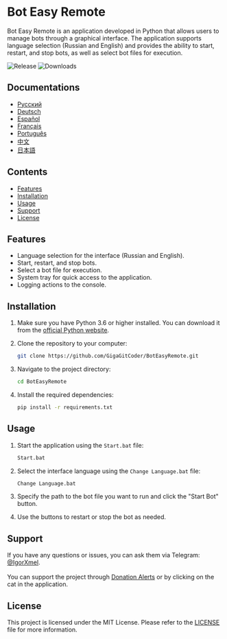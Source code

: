 # Bot Easy Remote

Bot Easy Remote is an application developed in Python that allows users to manage bots through a graphical interface. The application supports language selection (Russian and English) and provides the ability to start, restart, and stop bots, as well as select bot files for execution.

![Release](https://img.shields.io/github/v/release/GigaGitCoder/BotEasyRemote) ![Downloads](https://img.shields.io/github/downloads/GigaGirCoder/BotEasyRemote/total)

## Documentations

- [Русский](/Body/README_files/README_RU.md)  
- [Deutsch](/Body/README_files/README_DE.md)  
- [Español](/Body/README_files/README_ES.md) 
- [Français](/Body/README_files/README_FR.md)
- [Português](/Body/README_files/README_PT.md)
- [中文](/Body/README_files/README_CN.md)  
- [日本語](/Body/README_files/README_JP.md)  

## Contents

- [Features](#features)
- [Installation](#installation)
- [Usage](#usage)
- [Support](#support)
- [License](#license)

## Features

- Language selection for the interface (Russian and English).
- Start, restart, and stop bots.
- Select a bot file for execution.
- System tray for quick access to the application.
- Logging actions to the console.

## Installation

1. Make sure you have Python 3.6 or higher installed. You can download it from the [official Python website](https://www.python.org/downloads/).
2. Clone the repository to your computer:

   ```bash
   git clone https://github.com/GigaGitCoder/BotEasyRemote.git
   ```

3. Navigate to the project directory:

   ```bash
   cd BotEasyRemote
   ```

4. Install the required dependencies:

   ```bash
   pip install -r requirements.txt
   ```

## Usage

1. Start the application using the `Start.bat` file:

   ```bash
   Start.bat
   ```

2. Select the interface language using the `Change Language.bat` file:

   ```bash
   Change Language.bat
   ```

3. Specify the path to the bot file you want to run and click the "Start Bot" button.
4. Use the buttons to restart or stop the bot as needed.

## Support

If you have any questions or issues, you can ask them via Telegram: [@IgorXmel](https://t.me/IgorXmel). <br>
<br>
You can support the project through [Donation Alerts](https://www.donationalerts.com/r/ava_channel_live) or by clicking on the cat in the application.

## License

This project is licensed under the MIT License. Please refer to the [LICENSE](LICENSE) file for more information.
